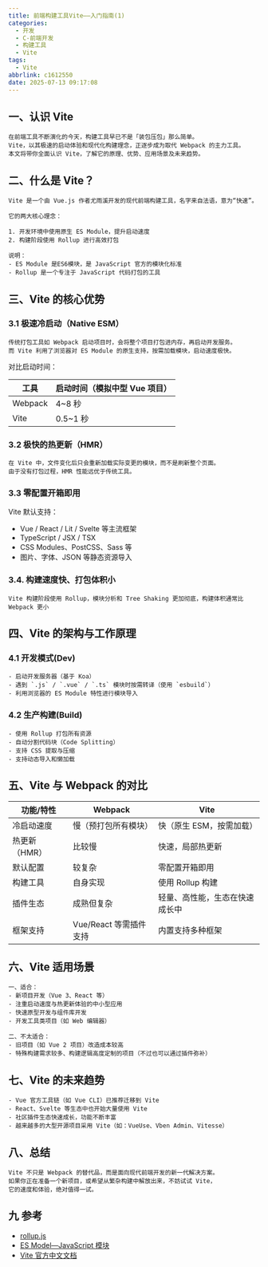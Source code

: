 ```yaml
---
title: 前端构建工具Vite——入门指南(1)
categories:
  - 开发
  - C-前端开发
  - 构建工具
  - Vite
tags:
  - Vite
abbrlink: c1612550
date: 2025-07-13 09:17:08
---
```

## 一、认识 Vite

```
在前端工具不断演化的今天，构建工具早已不是「装包压包」那么简单。
Vite，以其极速的启动体验和现代化构建理念，正逐步成为取代 Webpack 的主力工具。
本文将带你全面认识 Vite，了解它的原理、优势、应用场景及未来趋势。
```
<!--more-->

##  二、什么是 Vite？

```
Vite 是一个由 Vue.js 作者尤雨溪开发的现代前端构建工具，名字来自法语，意为“快速”。

它的两大核心理念：

1. 开发环境中使用原生 ES Module，提升启动速度
2. 构建阶段使用 Rollup 进行高效打包

说明：
- ES Module 是ES6模块，是 JavaScript 官方的模块化标准
- Rollup 是一个专注于 JavaScript 代码打包的工具
```

## 三、Vite 的核心优势

### 3.1 极速冷启动（Native ESM）

```
传统打包工具如 Webpack 启动项目时，会将整个项目打包进内存，再启动开发服务。
而 Vite 利用了浏览器对 ES Module 的原生支持，按需加载模块，启动速度极快。
```

对比启动时间：

| 工具     | 启动时间（模拟中型 Vue 项目） |
|----------|------------------------------|
| Webpack  | 4~8 秒                       |
| Vite     | 0.5~1 秒                     |

### 3.2 极快的热更新（HMR）

```
在 Vite 中，文件变化后只会重新加载实际变更的模块，而不是刷新整个页面。
由于没有打包过程，HMR 性能远优于传统工具。
```

### 3.3 零配置开箱即用

Vite 默认支持：

- Vue / React / Lit / Svelte 等主流框架
- TypeScript / JSX / TSX
- CSS Modules、PostCSS、Sass 等
- 图片、字体、JSON 等静态资源导入

### 3.4. 构建速度快、打包体积小

```
Vite 构建阶段使用 Rollup，模块分析和 Tree Shaking 更加彻底，构建体积通常比 Webpack 更小
```

## 四、Vite 的架构与工作原理

### 4.1 开发模式(Dev)

```
- 启动开发服务器（基于 Koa）
- 遇到 `.js` / `.vue` / `.ts` 模块时按需转译（使用 `esbuild`）
- 利用浏览器的 ES Module 特性进行模块导入
```

### 4.2 生产构建(Build)

```
- 使用 Rollup 打包所有资源
- 自动分割代码块（Code Splitting）
- 支持 CSS 提取与压缩
- 支持动态导入和懒加载
```

##  五、Vite 与 Webpack 的对比

| 功能/特性        | Webpack                  | Vite                            |
|------------------|--------------------------|---------------------------------|
| 冷启动速度        | 慢（预打包所有模块）       | 快（原生 ESM，按需加载）         |
| 热更新（HMR）     | 比较慢                   | 快速，局部热更新                  |
| 默认配置          | 较复杂                   | 零配置开箱即用                    |
| 构建工具          | 自身实现                 | 使用 Rollup 构建                  |
| 插件生态          | 成熟但复杂               | 轻量、高性能，生态在快速成长中     |
| 框架支持          | Vue/React 等需插件支持     | 内置支持多种框架                  |

##  六、Vite 适用场景

```
一、适合：
- 新项目开发（Vue 3、React 等）
- 注重启动速度与热更新体验的中小型应用
- 快速原型开发与组件库开发
- 开发工具类项目（如 Web 编辑器）

二、不太适合：
- 旧项目（如 Vue 2 项目）改造成本较高
- 特殊构建需求较多、构建逻辑高度定制的项目（不过也可以通过插件弥补）
```

## 七、Vite 的未来趋势

```
- Vue 官方工具链（如 Vue CLI）已推荐迁移到 Vite
- React、Svelte 等生态中也开始大量使用 Vite
- 社区插件生态快速成长，功能不断丰富
- 越来越多的大型开源项目采用 Vite（如：VueUse、Vben Admin、Vitesse）
```

## 八、总结

```
Vite 不只是 Webpack 的替代品，而是面向现代前端开发的新一代解决方案。
如果你正在准备一个新项目，或希望从繁杂构建中解放出来，不妨试试 Vite，
它的速度和体验，绝对值得一试。
```

## 九 参考

* [rollup.js](https://cn.rollupjs.org/)
* [ES Model—JavaScript 模块](https://developer.mozilla.org/zh-CN/docs/Web/JavaScript/Guide/Modules)
* [Vite 官方中文文档](https://cn.vitejs.dev/guide/)